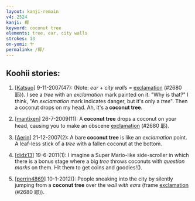 ```yaml
---
layout: kanji-remain
v4: 2524
kanji: 椰
keyword: coconut tree
elements: tree, ear, city walls
strokes: 13
on-yomi: ヤ
permalink: /椰/
---
```


## Koohii stories: 

1) [<a href="http://kanji.koohii.com/profile/Katsuo">Katsuo</a>] 9-11-2007(47): (Note: <em>ear</em> + <em>city walls</em> = <a href="../v4/2680.html">exclamation</a> (#2680 耶)). I see a <em>tree</em> with an <em>exclamation</em> mark painted on it. &quot;Why is that?&quot; I think, &quot;An <em>exclamation</em> mark indicates danger, but it&#039;s only a <em>tree</em>&quot;. Then a coconut drops on my head. Ah, it&#039;s a<strong> coconut tree</strong>.

2) [<a href="http://kanji.koohii.com/profile/mantixen">mantixen</a>] 26-7-2009(11): A<strong> coconut tree</strong> drops a coconut on your head, causing you to make an obscene <a href="../v4/2680.html">exclamation</a> (#2680 耶).

3) [<a href="http://kanji.koohii.com/profile/Aerin">Aerin</a>] 21-12-2007(2): A bare<strong> coconut tree</strong> is like an <em>exclamation</em> point. A leaf-less stick of a <em>tree</em> with a fallen coconut at the bottom.

4) [<a href="http://kanji.koohii.com/profile/didz13">didz13</a>] 19-6-2011(1): I imagine a Super Mario-like side-scroller in which there is a bonus stage where a big <em>tree</em> throws coconuts with <em>question marks</em> on them. Hit them to get coins and goodies!().

5) [<a href="http://kanji.koohii.com/profile/perrin4869">perrin4869</a>] 10-1-2012(): People sneaking into the city by silently jumping from a <strong>coconut tree</strong> over the <em>wall with ears</em> (frame <a href="../v4/2680.html">exclamation</a> (#2680 耶)).

